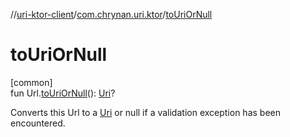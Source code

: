 //[uri-ktor-client](../../index.md)/[com.chrynan.uri.ktor](index.md)/[toUriOrNull](to-uri-or-null.md)

# toUriOrNull

[common]\
fun Url.[toUriOrNull](to-uri-or-null.md)(): [Uri](../../../uri-core/uri-core/com.chrynan.uri.core/-uri/index.md)?

Converts this Url to a [Uri](../../../uri-core/uri-core/com.chrynan.uri.core/-uri/index.md) or null if a validation exception has been encountered.
